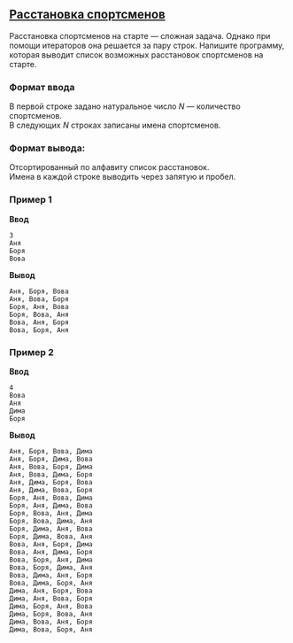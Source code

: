 ## [Расстановка спортсменов](../../../solutions/3.4/34_m.py)

Расстановка спортсменов на старте — сложная задача. Однако при помощи итераторов она решается за пару строк. Напишите программу, которая выводит список возможных расстановок спортсменов на старте.

### Формат ввода

В первой строке задано натуральное число $N$ — количество спортсменов.\
В следующих $N$ строках записаны имена спортсменов.

### Формат вывода:

Отсортированный по алфавиту список расстановок.\
Имена в каждой строке выводить через запятую и пробел.

### Пример 1

**Ввод**
```plaintext
3
Аня
Боря
Вова
```

**Вывод**
```plaintext
Аня, Боря, Вова
Аня, Вова, Боря
Боря, Аня, Вова
Боря, Вова, Аня
Вова, Аня, Боря
Вова, Боря, Аня
```

### Пример 2

**Ввод**
```plaintext
4
Вова
Аня
Дима
Боря
```

**Вывод**
```plaintext
Аня, Боря, Вова, Дима
Аня, Боря, Дима, Вова
Аня, Вова, Боря, Дима
Аня, Вова, Дима, Боря
Аня, Дима, Боря, Вова
Аня, Дима, Вова, Боря
Боря, Аня, Вова, Дима
Боря, Аня, Дима, Вова
Боря, Вова, Аня, Дима
Боря, Вова, Дима, Аня
Боря, Дима, Аня, Вова
Боря, Дима, Вова, Аня
Вова, Аня, Боря, Дима
Вова, Аня, Дима, Боря
Вова, Боря, Аня, Дима
Вова, Боря, Дима, Аня
Вова, Дима, Аня, Боря
Вова, Дима, Боря, Аня
Дима, Аня, Боря, Вова
Дима, Аня, Вова, Боря
Дима, Боря, Аня, Вова
Дима, Боря, Вова, Аня
Дима, Вова, Аня, Боря
Дима, Вова, Боря, Аня
```